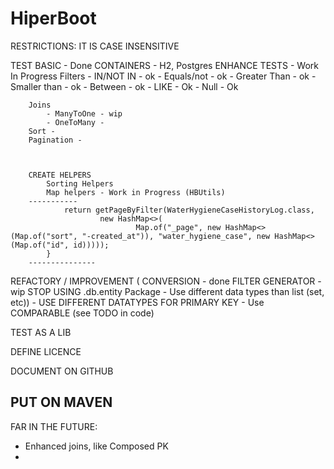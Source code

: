 # HiperBoot

RESTRICTIONS:
  IT IS CASE INSENSITIVE


TEST
    BASIC - Done
    CONTAINERS - H2, Postgres
    ENHANCE TESTS - Work In Progress
        Filters
            - IN/NOT IN - ok
            - Equals/not -  ok
            - Greater Than - ok
            - Smaller than - ok
            - Between - ok
            - LIKE - Ok
            - Null - Ok
            
        Joins
            - ManyToOne - wip
            - OneToMany - 
        Sort - 
        Pagination - 


    
        CREATE HELPERS
            Sorting Helpers
            Map helpers - Work in Progress (HBUtils)
        -----------
                return getPageByFilter(WaterHygieneCaseHistoryLog.class,
                        new HashMap<>(
                                Map.of("_page", new HashMap<>(Map.of("sort", "-created_at")), "water_hygiene_case", new HashMap<>(Map.of("id", id)))));
            }
        ---------------
REFACTORY / IMPROVEMENT (
    CONVERSION - done
    FILTER GENERATOR - wip
    STOP USING .db.entity Package - 
    Use different data types than list (set, etc)) -
    USE DIFFERENT DATATYPES FOR PRIMARY KEY -
    Use COMPARABLE (see TODO in code)
    

TEST AS A LIB

DEFINE LICENCE

DOCUMENT ON GITHUB

PUT ON MAVEN
-------------------------
FAR IN THE FUTURE:
  - Enhanced joins, like Composed PK
  - 

